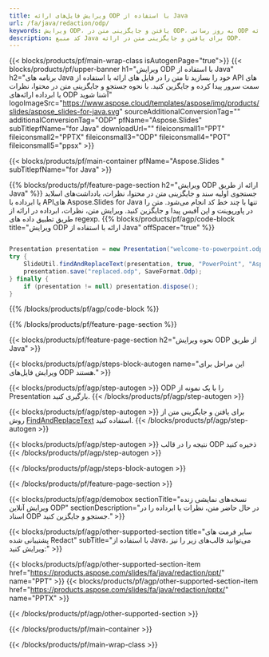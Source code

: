 ```yaml
---
title: ویرایش فایل‌های ارائه ODP با استفاده از Java
url: /fa/java/redaction/odp/
keywords: ویرایش ODP، یافتن و جایگزینی متن در ODP، به روز رسانی ODP ارائه
description: کد منبع Java برای یافتن و جایگزینی متن در ارائه ODP.
---
```


{{< blocks/products/pf/main-wrap-class isAutogenPage="true">}}
{{< blocks/products/pf/upper-banner h1="ویرایش ODP با استفاده از Java" h2="برنامه های Java خود را بسازید تا متن را در فایل های ارائه با استفاده از API های سمت سرور پیدا کرده و جایگزین کنید. با نحوه جستجو و جایگزینی متن در محتوا، نظرات یا ابرداده ارائه‌های ODP آشنا شوید" logoImageSrc="https://www.aspose.cloud/templates/aspose/img/products/slides/aspose_slides-for-java.svg" sourceAdditionalConversionTag="" additionalConversionTag="ODP" pfName="Aspose.Slides" subTitlepfName="for Java" downloadUrl="" fileiconsmall1="PPT" fileiconsmall2="PPTX" fileiconsmall3="ODP" fileiconsmall4="POT" fileiconsmall5="ppsx" >}}

{{< blocks/products/pf/main-container pfName="Aspose.Slides " subTitlepfName="for Java" >}}

{{% blocks/products/pf/feature-page-section  h2="ویرایش ODP ارائه از طریق Java" %}}
جستجوی اولیه سند و جایگزینی متن در محتوا، نظرات، یادداشت‌های اسلاید یا ابرداده با APIهای Aspose.Slides for Java تنها با چند خط کد انجام می‌شود. متن را در پاورپوینت و اپن آفیس پیدا و جایگزین کنید. ویرایش متن، نظرات، ابرداده در ارائه از طریق تطبیق داده های regexp.
{{% blocks/products/pf/agp/code-block title="ویرایش ODP ارائه با استفاده از Java" offSpacer="true" %}}

```java

Presentation presentation = new Presentation("welcome-to-powerpoint.odp");
try {
    SlideUtil.findAndReplaceText(presentation, true, "PowerPoint", "Aspose.Slides", null);
    presentation.save("replaced.odp", SaveFormat.Odp);
} finally {
    if (presentation != null) presentation.dispose();
}
```

{{% /blocks/products/pf/agp/code-block %}}

{{% /blocks/products/pf/feature-page-section %}}

{{< blocks/products/pf/feature-page-section  h2="نحوه ویرایش ODP از طریق Java" >}}

{{< blocks/products/pf/agp/steps-block-autogen name="این مراحل برای ویرایش فایل‌های ODP هستند." >}}

{{< blocks/products/pf/agp/step-autogen >}}
ODP را با یک نمونه از Presentation بارگیری کنید.
{{< /blocks/products/pf/agp/step-autogen >}}

{{< blocks/products/pf/agp/step-autogen >}}
برای یافتن و جایگزینی متن از روش [FindAndReplaceText](https://reference.aspose.com/slides/java/com.aspose.slides/slideutil/#findAndReplaceText-com.aspose.slides.IPresentation-boolean-java.lang.String-java.lang.String-) استفاده کنید.
{{< /blocks/products/pf/agp/step-autogen >}}

{{< blocks/products/pf/agp/step-autogen >}}
نتیجه را در قالب ODP ذخیره کنید
{{< /blocks/products/pf/agp/step-autogen >}}

{{< /blocks/products/pf/agp/steps-block-autogen >}}

{{< /blocks/products/pf/feature-page-section >}}

{{< blocks/products/pf/agp/demobox sectionTitle="نسخه‌های نمایشی زنده ویرایش آنلاین ODP" sectionDescription="در حال حاضر متن، نظرات یا ابرداده را در اسناد ODP جستجو و جایگزین کنید." >}}

{{< blocks/products/pf/agp/other-supported-section title="سایر فرمت های پشتیبانی شده Redact" subTitle="با استفاده از Java، می‌توانید قالب‌های زیر را نیز ویرایش کنید:" >}}

{{< blocks/products/pf/agp/other-supported-section-item href="https://products.aspose.com/slides/fa/java/redaction/ppt/" name="PPT" >}}
{{< blocks/products/pf/agp/other-supported-section-item href="https://products.aspose.com/slides/fa/java/redaction/pptx/" name="PPTX" >}}


{{< /blocks/products/pf/agp/other-supported-section >}}

{{< /blocks/products/pf/main-container >}}
    
{{< /blocks/products/pf/main-wrap-class >}}